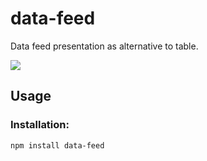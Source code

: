 # data-feed

Data feed presentation as alternative to table.

<a href="https://www.npmjs.com/package/data-feed">
    <img src="https://nodei.co/npm/data-feed.png?mini=true">
</a>

## Usage

### Installation:

```
npm install data-feed
```

